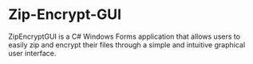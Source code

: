 # Zip-Encrypt-GUI
ZipEncryptGUI is a C# Windows Forms application that allows users to easily zip and encrypt their files through a simple and intuitive graphical user interface.
